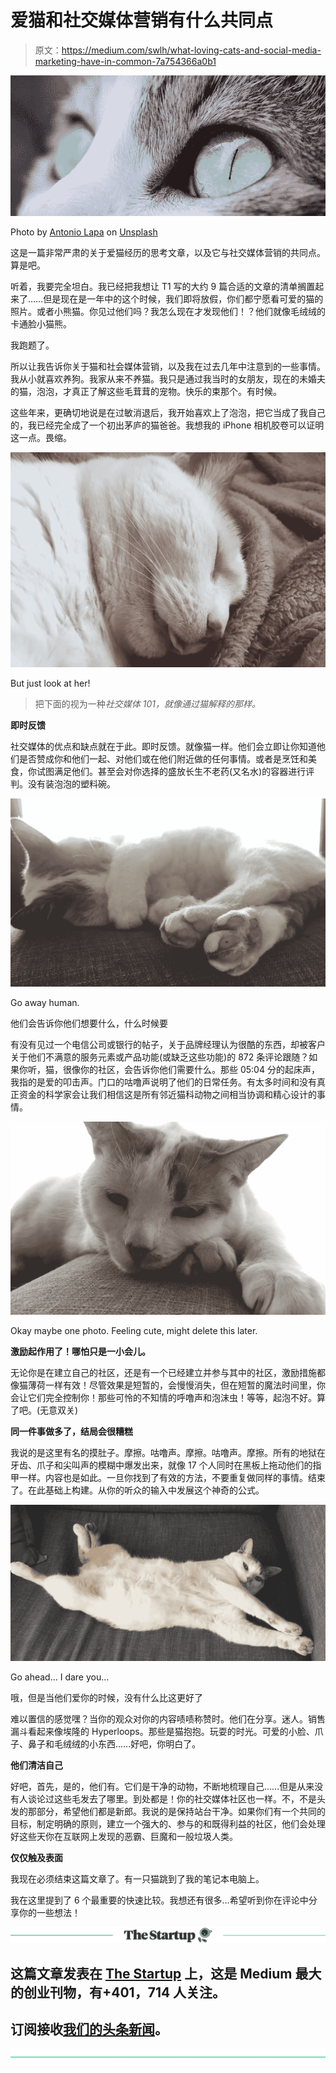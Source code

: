# 爱猫和社交媒体营销有什么共同点

> 原文：<https://medium.com/swlh/what-loving-cats-and-social-media-marketing-have-in-common-7a754366a0b1>

![](img/d32238600bfd79ed7d30b8013fd214b7.png)

Photo by [Antonio Lapa](https://unsplash.com/photos/HKn3U7bSXsQ?utm_source=unsplash&utm_medium=referral&utm_content=creditCopyText) on [Unsplash](https://unsplash.com/search/photos/cat?utm_source=unsplash&utm_medium=referral&utm_content=creditCopyText)

这是一篇非常严肃的关于爱猫经历的思考文章，以及它与社交媒体营销的共同点。算是吧。

听着，我要完全坦白。我已经把我想让 T1 写的大约 9 篇合适的文章的清单搁置起来了……但是现在是一年中的这个时候，我们即将放假，你们都宁愿看可爱的猫的照片。或者小熊猫。你见过他们吗？我怎么现在才发现他们！？他们就像毛绒绒的卡通脸小猫熊。

我跑题了。

所以让我告诉你关于猫和社会媒体营销，以及我在过去几年中注意到的一些事情。我从小就喜欢养狗。我家从来不养猫。我只是通过我当时的女朋友，现在的未婚夫的猫，泡泡，才真正了解这些毛茸茸的宠物。快乐的束那个。有时候。

这些年来，更确切地说是在过敏消退后，我开始喜欢上了泡泡，把它当成了我自己的，我已经完全成了一个初出茅庐的猫爸爸。我想我的 iPhone 相机胶卷可以证明这一点。畏缩。

![](img/8b9734defbfd068295d5cb8aa04f47ff.png)

But just look at her!

> 把下面的视为一种*社交媒体 101，就像通过猫解释的那样。*

**即时反馈**

社交媒体的优点和缺点就在于此。即时反馈。就像猫一样。他们会立即让你知道他们是否赞成你和他们一起、对他们或在他们附近做的任何事情。或者是烹饪和美食，你试图满足他们。甚至会对你选择的盛放长生不老药(又名水)的容器进行评判。没有装泡泡的塑料碗。

![](img/a8bba2576007dea735e303f5c3a91810.png)

Go away human.

他们会告诉你他们想要什么，什么时候要

有没有见过一个电信公司或银行的帖子，关于品牌经理认为很酷的东西，却被客户关于他们不满意的服务元素或产品功能(或缺乏这些功能)的 872 条评论跟随？如果你听，猫，很像你的社区，会告诉你他们需要什么。那些 05:04 分的起床声，我指的是爱的叩击声。门口的咕噜声说明了他们的日常任务。有太多时间和没有真正资金的科学家会让我们相信这是所有邻近猫科动物之间相当协调和精心设计的事情。

![](img/a4ed439d5f295223cfaf9910f38a91f7.png)

Okay maybe one photo. Feeling cute, might delete this later.

**激励起作用了！哪怕只是一小会儿。**

无论你是在建立自己的社区，还是有一个已经建立并参与其中的社区，激励措施都像猫薄荷一样有效！尽管效果是短暂的，会慢慢消失，但在短暂的魔法时间里，你会让它们完全控制你！那些可怜的不知情的呼噜声和泡沫虫！等等，起泡不好。算了吧。(无意双关)

**同一件事做多了，结局会很糟糕**

我说的是这里有名的摸肚子。摩擦。咕噜声。摩擦。咕噜声。摩擦。所有的地狱在牙齿、爪子和尖叫声的模糊中爆发出来，就像 17 个人同时在黑板上拖动他们的指甲一样。内容也是如此。一旦你找到了有效的方法，不要重复做同样的事情。结束了。在此基础上构建。从你的听众的输入中发展这个神奇的公式。

![](img/5dda7540835a185b745bf7e6cbeec26f.png)

Go ahead… I dare you…

哦，但是当他们爱你的时候，没有什么比这更好了

难以置信的感觉嘿？当你的观众对你的内容啧啧称赞时。他们在分享。迷人。销售漏斗看起来像埃隆的 Hyperloops。那些是猫抱抱。玩耍的时光。可爱的小脸、爪子、鼻子和毛绒绒的小东西……好吧，你明白了。

**他们清洁自己**

好吧，首先，是的，他们有。它们是干净的动物，不断地梳理自己……但是从来没有人谈论过这些毛发去了哪里。到处都是！你的社交媒体社区也一样。不，不是头发的那部分，希望他们都是新郎。我说的是保持站台干净。如果你们有一个共同的目标，制定明确的原则，建立一个强大的、参与的和既得利益的社区，他们会处理好这些天你在互联网上发现的恶霸、巨魔和一般垃圾人类。

**仅仅触及表面**

我现在必须结束这篇文章了。有一只猫跳到了我的笔记本电脑上。

我在这里提到了 6 个最重要的快速比较。我想还有很多…希望听到你在评论中分享你的一些想法！

[![](img/308a8d84fb9b2fab43d66c117fcc4bb4.png)](https://medium.com/swlh)

## 这篇文章发表在 [The Startup](https://medium.com/swlh) 上，这是 Medium 最大的创业刊物，有+401，714 人关注。

## 订阅接收[我们的头条新闻](http://growthsupply.com/the-startup-newsletter/)。

[![](img/b0164736ea17a63403e660de5dedf91a.png)](https://medium.com/swlh)